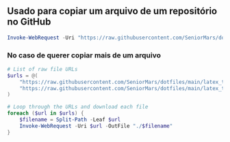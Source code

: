 ## Usado para copiar um arquivo de um repositório no GitHub
```powershell
Invoke-WebRequest -Uri "https://raw.githubusercontent.com/SeniorMars/dotfiles/main/latex_template/template.tex" -OutFile "./template_test.tex"
```

### No caso de querer copiar mais de um arquivo
```powershell
# List of raw file URLs
$urls = @(
    "https://raw.githubusercontent.com/SeniorMars/dotfiles/main/latex_template/template1.tex",
    "https://raw.githubusercontent.com/SeniorMars/dotfiles/main/latex_template/template2.tex"
)

# Loop through the URLs and download each file
foreach ($url in $urls) {
    $filename = Split-Path -Leaf $url
    Invoke-WebRequest -Uri $url -OutFile "./$filename"
}
```